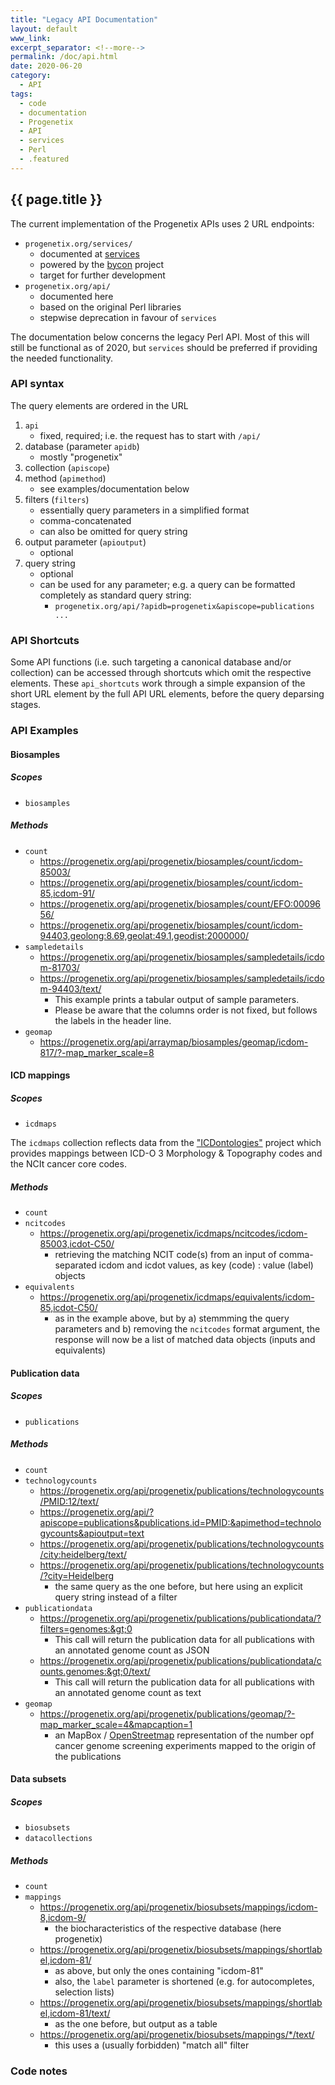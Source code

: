 ```yaml
---
title: "Legacy API Documentation"
layout: default
www_link:
excerpt_separator: <!--more-->
permalink: /doc/api.html
date: 2020-06-20
category:
  - API
tags:
  - code
  - documentation
  - Progenetix
  - API
  - services
  - Perl
  - .featured
---
```


## {{ page.title }}

The current implementation of the Progenetix APIs uses 2 URL endpoints:

* `progenetix.org/services/`
  - documented at [services](/doc/service-services.html)
  - powered by the [bycon](http://github.com/progenetix/bycon/) project
  - target for further development
* `progenetix.org/api/`
  - documented here
  - based on the original Perl libraries
  - stepwise deprecation in favour of `services`

<!--more-->

The documentation below concerns the legacy Perl API. Most of this will still
be functional as of 2020, but `services` should be preferred if providing the
needed functionality.

### API syntax

The query elements are ordered in the URL

1. `api`
    - fixed, required; i.e. the request has to start with `/api/`
2. database (parameter `apidb`)
    - mostly "progenetix"
3. collection (`apiscope`)
4. method (`apimethod`)
    - see examples/documentation below
5. filters (`filters`)
    - essentially query parameters in a simplified format
    - comma-concatenated
    - can also be omitted for query string
6. output parameter (`apioutput`)
    - optional
7. query string
    - optional
    - can be used for any parameter; e.g. a query can be formatted completely
    as standard query string:
        * `progenetix.org/api/?apidb=progenetix&apiscope=publications ...`

### API Shortcuts

Some API functions (i.e. such targeting a canonical database and/or collection)
can be accessed through shortcuts which omit the respective elements. These
`api_shortcuts` work through a simple expansion of the short URL element by
the full API URL elements, before the query deparsing stages.

### API Examples

#### Biosamples

##### Scopes

* `biosamples`

##### Methods

* `count`
    - <https://progenetix.org/api/progenetix/biosamples/count/icdom-85003/>
    - <https://progenetix.org/api/progenetix/biosamples/count/icdom-85,icdom-91/>
    - <https://progenetix.org/api/progenetix/biosamples/count/EFO:0009656/>
    - <https://progenetix.org/api/progenetix/biosamples/count/icdom-94403,geolong:8.69,geolat:49.1,geodist:2000000/>
* `sampledetails`
    - <https://progenetix.org/api/progenetix/biosamples/sampledetails/icdom-81703/>
    - <https://progenetix.org/api/progenetix/biosamples/sampledetails/icdom-94403/text/>
        * This example prints a tabular output of sample parameters.
        * Please be aware that the columns order is not fixed, but follows the
        labels in the header line.
* `geomap`
    - <https://progenetix.org/api/arraymap/biosamples/geomap/icdom-817/?-map_marker_scale=8>

#### ICD mappings

##### Scopes

* `icdmaps`

The `icdmaps` collection reflects data from the
["ICDontologies"](https://github.com/progenetix/ICDontologies/) project which
provides mappings between ICD-O 3 Morphology & Topography codes and the NCIt
cancer core codes.

##### Methods

* `count`
* `ncitcodes`
    - <https://progenetix.org/api/progenetix/icdmaps/ncitcodes/icdom-85003,icdot-C50/>   
        * retrieving the matching NCIT code(s) from an input of comma-separated
        icdom and icdot values, as key (code) : value (label) objects
* `equivalents`
    - <https://progenetix.org/api/progenetix/icdmaps/equivalents/icdom-85,icdot-C50/>  
        * as in the example above, but by a) stemmming the query parameters and
        b) removing the `ncitcodes` format argument, the response will now be a
        list of matched data objects (inputs and equivalents)

#### Publication data

##### Scopes

* `publications`

##### Methods

* `count`
* `technologycounts`
    * <https://progenetix.org/api/progenetix/publications/technologycounts/PMID:12/text/>
    * <https://progenetix.org/api/?apiscope=publications&publications.id=PMID:&apimethod=technologycounts&apioutput=text>
    * <https://progenetix.org/api/progenetix/publications/technologycounts/city:heidelberg/text/>
    * <https://progenetix.org/api/progenetix/publications/technologycounts/?city=Heidelberg>
        - the same query as the one before, but here using an explicit query string
        instead of a filter
* `publicationdata`
    * <https://progenetix.org/api/progenetix/publications/publicationdata/?filters=genomes:&gt;0>
        - This call will return the publication data for all publications with
        an annotated genome count as JSON
    * <https://progenetix.org/api/progenetix/publications/publicationdata/counts.genomes:&gt;0/text/>
        - This call will return the publication data for all publications with  an annotated genome count as text
* `geomap`
    * <https://progenetix.org/api/progenetix/publications/geomap/?-map_marker_scale=4&mapcaption=1>
        - an MapBox / [OpenStreetmap](http://openstreetmap.org) representation
        of the number opf cancer genome screening experiments mapped to the
        origin of the publications


#### Data subsets

##### Scopes

* `biosubsets`
* `datacollections`

##### Methods

* `count`
* `mappings`  
    - <https://progenetix.org/api/progenetix/biosubsets/mappings/icdom-8,icdom-9/>  
        * the biocharacteristics of the respective database (here progenetix)  
    - <https://progenetix.org/api/progenetix/biosubsets/mappings/shortlabel,icdom-81/>  
        * as above, but only the ones containing "icdom-81"  
        * also, the `label` parameter is shortened (e.g. for autocompletes, selection
        lists)  
    - <https://progenetix.org/api/progenetix/biosubsets/mappings/shortlabel,icdom-81/text/>  
        * as the one before, but output as a table  
    - <https://progenetix.org/api/progenetix/biosubsets/mappings/*/text/>  
        * this uses a (usually forbidden) "match all" filter  

### Code notes

